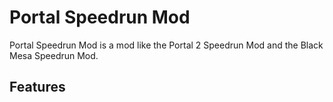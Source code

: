 # Portal Speedrun Mod
Portal Speedrun Mod is a mod like the Portal 2 Speedrun Mod and the Black Mesa Speedrun Mod.

Features
- 
